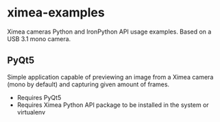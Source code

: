 # ximea-examples

Ximea cameras Python and IronPython API usage examples. Based on a USB 3.1 mono camera.

PyQt5
-----
Simple application capable of previewing an image from a Ximea camera (mono by default)
and capturing given amount of frames.
* Requires PyQt5
* Requires Ximea Python API package to be installed in the system or virtualenv
